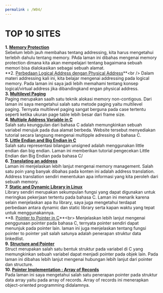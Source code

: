 ```yaml
---
permalink : /W04/
---
```


# TOP 10 SITES
**1. [Memory Protection](https://www.sciencedirect.com/topics/computer-science/memory-protection)**<br />
Sebelum lebih jauh membahas tentang addressing, kita harus mengetahui terlebih dahulu tentang memory. PAda laman ini dibahas mengenai memory protection dimana kita akan mempelajari tentang bagaimana sebuah memori bisa dialokasikan sebagai sebuah alamat.<br />
**2. [Perbedaan Logical Address dengan Physical Address](https://www.geeksforgeeks.org/logical-and-physical-address-in-operating-system/#:~:text=Logical%20Address%20is%20generated%20by,also%20known%20as%20Virtual%20Address.&text=The%20hardware%20device%20called%20Memory,to%20its%20corresponding%20physical%20address.)**<br />
Dalam materi addressing kali ini, kita belajar mengenai addressing pada logical memory. Pada laman ini saya jadi lebih memahami tentang konsep logical/virtual address jika dibandingkand engan physical address.   <br />
**3. [Multilevel Paging](https://www.gatevidyalay.com/multilevel-paging-paging-in-operating-system/)**<br />
Paging merupakan saalh satu teknik alokasi memory non-contigous. Dari laman ini saya mengetahui salah satu metode paging yaitu multilevel paging. Ternyata multilevel paging sangat berguna pada case tertentu seperti ketika ukuran page table lebih besar dari frame size. <br />
**4. [Multiple Address Variable in C](https://www.codingame.com/playgrounds/14589/how-to-play-with-pointers-in-c/address-of-a-variable/)**<br />
Salah satu keunggulan dari bahasa C adalah memungkinkan sebuah variabel merujuk pada dua alamat berbeda. Website tersebut menyediakan tutorial secara langsung mengenai multipple adressing di bahasa C.<br />
**5. [Little Endian and Big Endian in C](https://cs-fundamentals.com/tech-interview/c/c-program-to-check-little-and-big-endian-architecture)**<br />
Salah satu representasi bilangan unsigned adalah menggunakan little endian dan big endian. Laman ini memberikan tutorial pengecekan Little Endian dan Big Endian pada bahasa C/<br />
**6. [Translating an address](https://www.tutorialspoint.com/operating_system/os_memory_management.htm)**<br />
 Laman ini menjelaskan lebih lanjut mengenai memory management. Salah satu poin yang banyak dibahas pada konten ini adalah address translation. Address translation sendiri menentukan apa informasi yang kita peroleh dari sebuah memory.<br />
**7. [Static and Dynamic Library in Linux](https://medium.com/swlh/linux-basics-static-libraries-vs-dynamic-libraries-a7bcf8157779)**<br />
Library sendiri merupakan sekumpulan fungsi yang dapat digunakan untuk meringkas pekerjaan tertentu pada bahasa C. Laman ini menarik karena selain menjelaskan apa itu library, saya juga mengetahui terdapat perbedaan antara dynamic dan static library serta kapan waktu yang tepat untuk menggunakannya.<br />
**8. [Pointer to Pointer in C](https://www.tutorialspoint.com/cprogramming/c_pointer_to_pointer.htm#:~:text=A%20pointer%20to%20a%20pointer,actual%20value%20as%20shown%20below.)**<br>
Menjelaskan lebih lanjut mengenai penggunaan pointer pada bahasa C, ternyata pointer sendiri dapat menunjuk pada pointer lain. laman ini juga menjelaskan tentang fungsi pointer to pointer yait salah satunya adalah penerapan struktur data linkedlist.<br />
**9. [Structure and Pointer](https://dev.to/its_srijan/pointers-in-c-structure-and-pointer-to-pointer-2kn9)**<br />
Struct merupakan salah satu bentuk struktur pada variabel di C yang memungkinkan sebuah variabel dapat menjadi pointer pada objek lain. Pada laman ini dibahas lebih lanjut mengenai hubungan lebih lanjut dari pointer dan structure.<br />
**10. [Pointer Implementation : Array of Records](https://www.bbc.co.uk/bitesize/guides/z94wq6f/revision/3)**<br />
Pada laman ini saya mengetahui salah satu penerapan pointer pada struktur data array yaitu pada array of records. Array of records ini menerapkan object-oriented programming didalamnya.<br />
